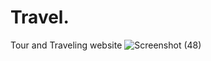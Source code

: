 # Travel.
Tour and Traveling website
![Screenshot (48)](https://github.com/mdkaifkhan-official/Travel./assets/72982362/69bfd249-f9e0-48a4-8143-6910e51e0db5)
